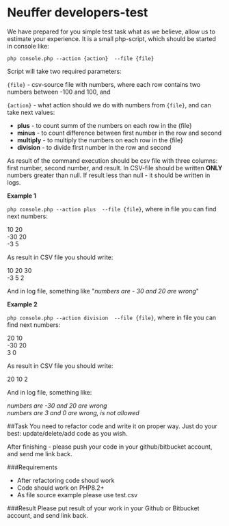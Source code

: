 # Neuffer developers-test

We have prepared for you simple test task what as we believe, allow us to estimate your experience.
It is a small php-script, which should be started in console like:

`php console.php --action {action}  --file {file}`

Script will take two required parameters:

`{file}` - csv-source file with numbers, where each row contains two numbers between -100 and 100, and

`{action}` - what action should we do with numbers from `{file}`, and can take next values:

* <b>plus</b> - to count summ of the numbers on each row in the {file}
* <b>minus</b> - to count difference between first number in the row and second
* <b>multiply</b> - to multiply the numbers on each row in the {file} 
* <b>division</b> - to divide  first number in the row and second


As result of the command execution should be csv file with three columns: first number, second number, and result. In CSV-file should be written **ONLY** numbers greater than null. If result less than null - it should be written in logs.

**Example 1**

`php console.php --action plus  --file {file}`, where in file you can find next numbers:

10 20 <br/>
-30 20 <br/>
-3 5 <br/>

As result in CSV file you should write:

10 20 30 <br/>
-3 5 2 

And in log file, something like "_numbers are - 30 and 20 are wrong_"

**Example 2**

`php console.php --action division  --file {file}`, where in file you can find next numbers:

20 10 <br/>
-30 20 <br/>
3 0 <br/>

As result in CSV file you should write:

20 10 2 <br/>

And in log file, something like:
 
_numbers are -30 and 20 are wrong_ <br/>
_numbers are 3 and 0 are wrong, is not allowed_ <br/>

##Task 
You need to refactor code and write it on proper way. Just do your best: update/delete/add code as you wish.

After finishing - please push your code in your github/bitbucket account, and send me link back.

###Requirements

* After refactoring code shoud work
* Code should work on PHP8.2+
* As file source example please use test.csv

###Result
Please put result of your work in your Github or Bitbucket account, and send link back.

